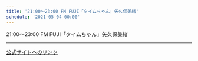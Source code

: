 ```yaml
---
title: '21:00～23:00 FM FUJI「タイムちゃん」矢久保美緒'
schedule: '2021-05-04 00:00'
---
```


<div id="detailBody"> <p>  21:00～23:00 FM FUJI「タイムちゃん」矢久保美緒 </p></div>

---
[公式サイトへのリンク]('http://www.nogizaka46.com/schedule/2021/05/060634.php?member=mio-yakubo&category=&monthly=202105')